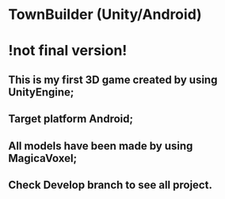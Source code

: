 # TownBuilder (Unity/Android)
# !not final version!
## This is my first 3D game created by using UnityEngine;
## Target platform Android;
## All models have been made by using MagicaVoxel;
## Check Develop branch to see all project.
